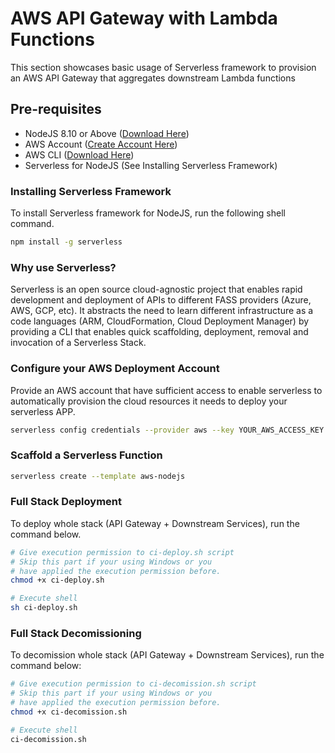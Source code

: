 # AWS API Gateway with Lambda Functions

This section showcases basic usage of Serverless framework to provision an AWS API Gateway that aggregates downstream Lambda functions

## Pre-requisites

- NodeJS 8.10 or Above ([Download Here](https://nodejs.org/en/download/))
- AWS Account ([Create Account Here](https://portal.aws.amazon.com/billing/signup?nc2=h_ct&src=header_signup&redirect_url=https%3A%2F%2Faws.amazon.com%2Fregistration-confirmation))
- AWS CLI ([Download Here](https://docs.aws.amazon.com/cli/latest/userguide/cli-chap-install.html))
- Serverless for NodeJS (See Installing Serverless Framework)

### Installing Serverless Framework

To install Serverless framework for NodeJS, run the following shell command.

```sh
npm install -g serverless
```

### Why use Serverless?

Serverless is an open source cloud-agnostic project that enables rapid development and deployment of APIs to different FASS providers (Azure, AWS, GCP, etc). It abstracts the need to learn different infrastructure as a code languages (ARM, CloudFormation, Cloud Deployment Manager) by providing a CLI that enables quick scaffolding, deployment, removal and invocation of a Serverless Stack.

### Configure your AWS Deployment Account

Provide an AWS account that have sufficient access to enable serverless to automatically provision the cloud resources it needs to deploy your serverless APP.

```sh
serverless config credentials --provider aws --key YOUR_AWS_ACCESS_KEY --secret YOUR_AWS_SECRET_KEY
```

### Scaffold a Serverless Function

```sh
serverless create --template aws-nodejs
```

### Full Stack Deployment

To deploy whole stack (API Gateway + Downstream Services), run the command below.

```sh
# Give execution permission to ci-deploy.sh script
# Skip this part if your using Windows or you
# have applied the execution permission before.
chmod +x ci-deploy.sh

# Execute shell
sh ci-deploy.sh
```

### Full Stack Decomissioning

To decomission whole stack (API Gateway + Downstream Services), run the command below:

```sh
# Give execution permission to ci-decomission.sh script
# Skip this part if your using Windows or you
# have applied the execution permission before.
chmod +x ci-decomission.sh

# Execute shell
ci-decomission.sh
```
